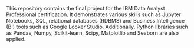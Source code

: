 This repository contains the final project for the IBM Data Analyst Professional certification. It demonstrates various skills such as Jupyter Notebooks, SQL, relational databases (RDBMS) and Business Intelligence (BI) tools such as Google Looker Studio. Additionally, Python libraries such as Pandas, Numpy, Scikit-learn, Scipy, Matplotlib and Seaborn are also applied.  
